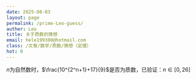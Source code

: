 ```yaml
---
date: 2025-08-03
layout: page
permalink: /prime-Leo-guess/
auther: Leo
title: 关于质数的猜想
email: hele199380@hotmail.com
class: /文章/数学/质数/猜想（定理）
hot: 0
---
```


 $n$为自然数时，$\frac{10^{2^n+1}+17}{9}$是否为质数，已验证：$n\in[0,26]$
